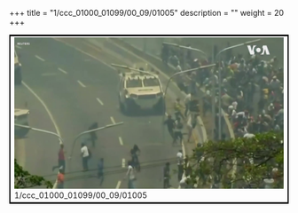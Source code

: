 +++
title = "1/ccc_01000_01099/00_09/01005"
description = ""
weight = 20
+++

<table style="border:2px solid black;max-width:800px;max-height:800px;" 
><tr><td>
<img class="center-fit-jpg"
src="/jpg_/aaa_20190430_NxaOmWaI8sI_01004.jpg">
1/ccc_01000_01099/00_09/01005
</img></td></tr></table>
